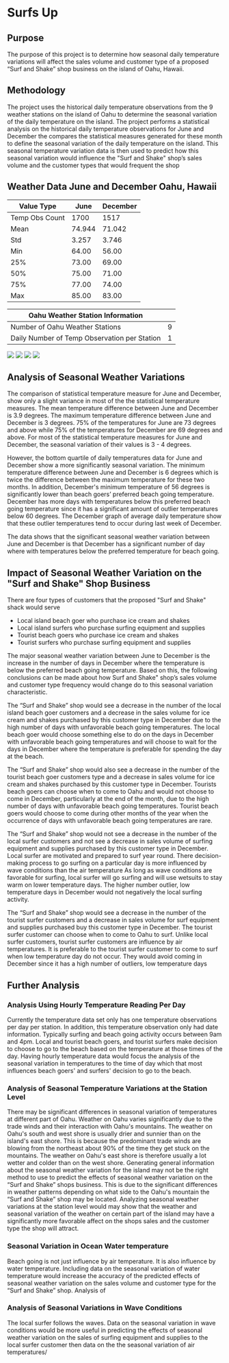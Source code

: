 # Surfs Up

## Purpose

The purpose of this project is to determine how seasonal daily temperature variations will affect the sales volume and customer type of a proposed “Surf and Shake” shop business on the island of Oahu, Hawaii. 

## Methodology

The project uses the historical daily temperature observations from the 9 weather stations on the island of Oahu to determine the seasonal variation of the daily temperature on the island. The project performs a statistical analysis on the historical daily temperature observations for June and December the compares the statistical measures generated for these month to define the seasonal variation of the daily temperature on the island. 
This seasonal temperature variation data is then used to predict how this seasonal variation would influence the "Surf and Shake" shop’s sales volume and the customer types that would frequent the shop

## Weather Data June and December Oahu, Hawaii

|   Value Type  |  June |December|
|---------------|-------|--------|
|Temp Obs Count |1700   |1517    |
| Mean          |74.944 |71.042  |
| Std           |3.257  |3.746   |
| Min           |64.00  |56.00   |
| 25%           |73.00  |69.00   |
| 50%           |75.00  |71.00   |
| 75%           |77.00  |74.00   |
| Max           |85.00  |83.00   |

|        Oahu Weather Station Information        |   |
|------------------------------------------------|---|
| Number of Oahu Weather Stations                | 9 |
| Daily Number of Temp Observation per Station   | 1 |

<img src="https://github.com/berndab/surfs_up/blob/master/june_avg_daily_temp_all_years.png" />
<img src="https://github.com/berndab/surfs_up/blob/master/december_avg_daily_temp_all_years.png" />
<img src="https://github.com/berndab/surfs_up/blob/master/june_daily_temp_all_years_boxplot.png" />
<img src="https://github.com/berndab/surfs_up/blob/master/december_daily_temp_all_years_boxplot.png" />

## Analysis of Seasonal Weather Variations

The comparison of statistical temperature measure for June and December, show only a slight variance in most of the the statistical temperature measures. The mean temperature difference between June and December is 3.9 degrees. The maximum temperature difference between June and December is 3 degrees. 75% of the temperatures for June are 73 degrees and above while 75% of the temperatures for December are 69 degrees and above. For most of the statistical temperature measures for June and December, the seasonal variation of their values is 3 - 4 degrees.

However, the bottom quartile of daily temperatures data for June and December show a more significantly seasonal variation. The minimum temperature difference between June and December is 6 degrees which is twice the difference between the maximum temperature for these two months. In addition, December's minimum temperature of 56 degrees is significantly lower than beach goers’ preferred beach going temperature. December has more days with temperatures below this preferred beach going temperature since it has a significant amount of outlier temperatures below 60 degrees. The December graph of average daily temperature show that these outlier temperatures tend to occur during last week of December.

The data shows that the significant seasonal weather variation between June and December is that December has a significant number of day where with temperatures below the preferred temperature for beach going.  

## Impact of Seasonal Weather Variation on the "Surf and Shake" Shop Business

There are four types of customers that the proposed "Surf and Shake" shack would serve
* Local island beach goer who purchase ice cream and shakes
* Local island surfers who purchase surfing equipment and supplies
* Tourist beach goers who purchase ice cream and shakes
* Tourist surfers who purchase surfing equipment and supplies

The major seasonal weather variation between June to December is the increase in the number of days in December where the temperature is below the preferred beach going temperature. Based on this, the following conclusions can be made about how Surf and Shake" shop’s sales volume and customer type frequency would change do to this seasonal variation characteristic.

The “Surf and Shake” shop would see a decrease in the number of the local island beach goer customers and a decrease in the sales volume for ice cream and shakes purchased by this customer type in December due to the high number of days with unfavorable beach going temperatures. The local beach goer would choose something else to do on the days in December with unfavorable beach going temperatures and will choose to wait for the days in December where the temperature is preferable for spending the day at the beach.

The “Surf and Shake” shop would also see a decrease in the number of the tourist beach goer customers type and a decrease in sales volume for ice cream and shakes purchased by this customer type in December. Tourists beach goers can choose when to come to Oahu and would not choose to come in December, particularly at the end of the month, due to the high number of days with unfavorable beach going temperatures. Tourist beach goers would choose to come during other months of the year when the occurrence of days with unfavorable beach going temperatures are rare.  

The “Surf and Shake” shop would not see a decrease in the number of the local surfer customers and not see a decrease in sales volume of surfing equipment and supplies purchased by this customer type in December.  Local surfer are motivated and prepared to surf year round. There decision-making process to go surfing on a particular day is more influenced by wave conditions than the air temperature As long as wave conditions are favorable for surfing, local surfer will go surfing and will use wetsuits to stay warm on lower temperature days. The higher number outlier, low temperature days in December would not negatively the local surfing activity. 

The “Surf and Shake” shop would see a decrease in the number of the tourist surfer customers and a decrease in sales volume for surf equipment and supplies purchased buy this customer type in December. The tourist surfer customer can choose when to come to Oahu to surf. Unlike local surfer customers, tourist surfer customers are influence by air temperatures. It is preferable to the tourist surfer customer to come to surf when low temperature day do not occur. They would avoid coming in December since it has a high number of outliers, low temperature days 


## Further Analysis

### Analysis Using Hourly Temperature Reading Per Day

Currently the temperature data set only has one temperature observations per day per station. In addition, this temperature observation only had date information. Typically surfing and beach going activity occurs between 9am and 4pm. Local and tourist beach goers, and tourist surfers make decision to choose to go to the beach based on the temperature at those times of the day. Having hourly temperature data would focus the analysis of the seasonal variation in temperatures to the time of day which that most influences beach goers' and surfers' decision to go to the beach.  

### Analysis of Seasonal Temperature Variations at the Station Level

There may be significant differences in seasonal variation of temperatures at different part of Oahu. Weather on Oahu varies significantly due to the trade winds and their interaction with Oahu's mountains. The weather on Oahu's south and west shore is usually drier and sunnier than on the island's east shore. This is because the predominant trade winds are blowing from the northeast about 90% of the time they get stuck on the mountains. The weather on Oahu's east shore is therefore usually a lot wetter and colder than on the west shore. 
Generating general information about the seasonal weather variation for the island may not be the right method to use to predict the effects of seasonal weather variation on the “Surf and Shake” shops business. This is due to the significant differences in weather patterns depending on what side to the Oahu's mountain the “Surf and Shake” shop may be located. 
Analyzing seasonal weather variations at the station level would may show that the weather and seasonal variation of the weather on certain part of the island may have a significantly more favorable affect on the shops sales and the customer type the shop will attract. 

### Seasonal Variation in Ocean Water temperature

Beach going is not just influence by air temperature. It is also influence by water temperature. Including data on the seasonal variation of water temperature would increase the accuracy of the predicted effects of seasonal weather variation on the sales volume and customer type for the “Surf and Shake” shop. Analysis of

### Analysis of Seasonal Variations in Wave Conditions

The local surfer follows the waves. Data on the seasonal variation in wave conditions would be more useful in predicting the effects of seasonal weather variation on the sales of surfing equipment and supplies to the local surfer customer then data on the the seasonal variation of air temperatures/ 
